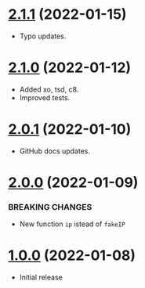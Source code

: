 <a name="2.1.1"></a>
# [2.1.1](https://github.com/faker-javascript/ip) (2022-01-15)
* Typo updates.

<a name="2.1.0"></a>
# [2.1.0](https://github.com/faker-javascript/ip) (2022-01-12)
* Added xo, tsd, c8.
* Improved tests.

<a name="2.0.1"></a>
# [2.0.1](https://github.com/faker-javascript/ip) (2022-01-10)
* GitHub docs updates.

<a name="2.0.0"></a>
# [2.0.0](https://github.com/faker-javascript/ip) (2022-01-09)

### BREAKING CHANGES

* New function `ip` istead of `fakeIP`

<a name="1.0.0"></a>
# [1.0.0](https://github.com/faker-javascript/ip) (2022-01-08)
* Initial release
